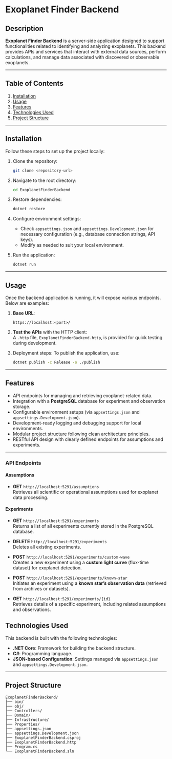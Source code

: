 # Exoplanet Finder Backend

## Description

**Exoplanet Finder Backend** is a server-side application designed to support functionalities related to identifying and analyzing exoplanets. This backend provides APIs and services that interact with external data sources, perform calculations, and manage data associated with discovered or observable exoplanets.

---

## Table of Contents

1. [Installation](#installation)
2. [Usage](#usage)
3. [Features](#features)
4. [Technologies Used](#technologies-used)
5. [Project Structure](#project-structure)

---

## Installation

Follow these steps to set up the project locally:

1. Clone the repository:
   ```bash
   git clone <repository-url>
   ```
2. Navigate to the root directory:
   ```bash
   cd ExoplanetFinderBackend
   ```
3. Restore dependencies:
   ```bash
   dotnet restore
   ```
4. Configure environment settings:
    - Check `appsettings.json` and `appsettings.Development.json` for necessary configuration (e.g., database connection strings, API keys).
    - Modify as needed to suit your local environment.

5. Run the application:
   ```bash
   dotnet run
   ```

---

## Usage

Once the backend application is running, it will expose various endpoints. Below are examples:

1. **Base URL**:
   ```
   https://localhost:<port>/
   ```

2. **Test the APIs** with the HTTP client:  
   A `.http` file, `ExoplanetFinderBackend.http`, is provided for quick testing during development.

3. Deployment steps:
   To publish the application, use:
   ```bash
   dotnet publish -c Release -o ./publish
   ```

---

## Features

- API endpoints for managing and retrieving exoplanet-related data.
- Integration with a **PostgreSQL** database for experiment and observation storage.
- Configurable environment setups (via `appsettings.json` and `appsettings.Development.json`).
- Development-ready logging and debugging support for local environments.
- Modular project structure following clean architecture principles.
- RESTful API design with clearly defined endpoints for assumptions and experiments.

---

### API Endpoints

#### Assumptions
- **GET** `http://localhost:5291/assumptions`  
  Retrieves all scientific or operational assumptions used for exoplanet data processing.


#### Experiments
- **GET** `http://localhost:5291/experiments`  
  Returns a list of all experiments currently stored in the PostgreSQL database.

- **DELETE** `http://localhost:5291/experiments`  
  Deletes all existing experiments.

- **POST** `http://localhost:5291/experiments/custom-wave`  
  Creates a new experiment using a **custom light curve** (flux-time dataset) for exoplanet detection.

- **POST** `http://localhost:5291/experiments/known-star`  
  Initiates an experiment using a **known star’s observation data** (retrieved from archives or datasets).

- **GET** `http://localhost:5291/experiments/{id}`  
  Retrieves details of a specific experiment, including related assumptions and observations.

## Technologies Used

This backend is built with the following technologies:

- **.NET Core**: Framework for building the backend structure.
- **C#**: Programming language.
- **JSON-based Configuration**: Settings managed via `appsettings.json` and `appsettings.Development.json`.

---

## Project Structure

```
ExoplanetFinderBackend/
├── bin/
├── obj/
├── Controllers/
├── Domain/
├── Infrastructure/
├── Properties/
├── appsettings.json
├── appsettings.Development.json
├── ExoplanetFinderBackend.csproj
├── ExoplanetFinderBackend.http
├── Program.cs
└── ExoplanetFinderBackend.sln
```